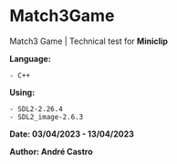 # Match3Game

Match3 Game | Technical test for **Miniclip**

**Language:**

	- C++

**Using:**

	- SDL2-2.26.4
	- SDL2_image-2.6.3

**Date: 03/04/2023 - 13/04/2023**

**Author: André Castro**
